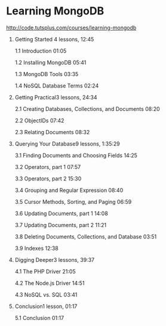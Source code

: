 # Learning MongoDB

http://code.tutsplus.com/courses/learning-mongodb

1. Getting Started 4 lessons, 12:45

    1.1 Introduction 01:05

    1.2 Installing MongoDB 05:41

    1.3 MongoDB Tools 03:35

    1.4 NoSQL Database Terms 02:24

2. Getting Practical3 lessons, 24:34

    2.1 Creating Databases, Collections, and Documents 08:20

    2.2 ObjectIDs 07:42

    2.3 Relating Documents 08:32

3. Querying Your Database9 lessons, 1:35:29

    3.1 Finding Documents and Choosing Fields 14:25

    3.2 Operators, part 1 07:57

    3.3 Operators, part 2 15:30

    3.4 Grouping and Regular Expression 08:40

    3.5 Cursor Methods, Sorting, and Paging 06:59

    3.6 Updating Documents, part 1 14:08

    3.7 Updating Documents, part 2 11:21

    3.8 Deleting Documents, Collections, and Database 03:51

    3.9 Indexes 12:38

4. Digging Deeper3 lessons, 39:37

    4.1 The PHP Driver 21:05

    4.2 The Node.js Driver 14:51

    4.3 NoSQL vs. SQL 03:41

5. Conclusion1 lesson, 01:17

    5.1 Conclusion 01:17